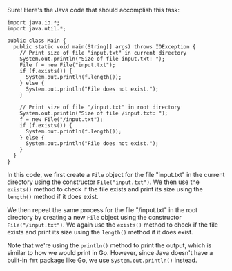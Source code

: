 Sure! Here's the Java code that should accomplish this task:
```
import java.io.*;
import java.util.*;

public class Main {
  public static void main(String[] args) throws IOException {
    // Print size of file "input.txt" in current directory
    System.out.println("Size of file input.txt: ");
    File f = new File("input.txt");
    if (f.exists()) {
      System.out.println(f.length());
    } else {
      System.out.println("File does not exist.");
    }

    // Print size of file "/input.txt" in root directory
    System.out.println("Size of file /input.txt: ");
    f = new File("/input.txt");
    if (f.exists()) {
      System.out.println(f.length());
    } else {
      System.out.println("File does not exist.");
    }
  }
}
```
In this code, we first create a `File` object for the file "input.txt" in the current directory using the constructor `File("input.txt")`. We then use the `exists()` method to check if the file exists and print its size using the `length()` method if it does exist.

We then repeat the same process for the file "/input.txt" in the root directory by creating a new `File` object using the constructor `File("/input.txt")`. We again use the `exists()` method to check if the file exists and print its size using the `length()` method if it does exist.

Note that we're using the `println()` method to print the output, which is similar to how we would print in Go. However, since Java doesn't have a built-in `fmt` package like Go, we use `System.out.println()` instead.
